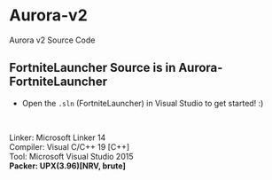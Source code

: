 # Aurora-v2
Aurora v2 Source Code

## FortniteLauncher Source is in Aurora-FortniteLauncher
- Open the `.sln` (FortniteLauncher) in Visual Studio to get started! :)

<br>

Linker: Microsoft Linker 14 <br>
Compiler: Visual C/C++ 19 [C++] <br>
Tool: Microsoft Visual Studio 2015 <br>
**Packer: UPX(3.96)[NRV, brute]** <br>
